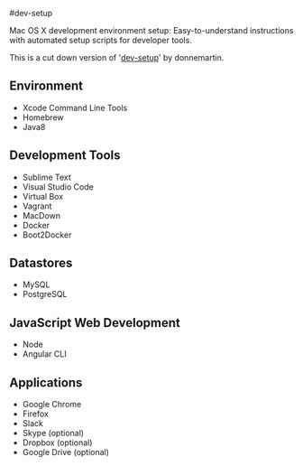 #dev-setup

Mac OS X development environment setup: Easy-to-understand instructions with automated setup scripts for developer tools.

This is a cut down version of '[dev-setup](https://github.com/donnemartin/dev-setup)' by donnemartin.

## Environment

* Xcode Command Line Tools
* Homebrew
* Java8

## Development Tools
* Sublime Text
* Visual Studio Code
* Virtual Box
* Vagrant
* MacDown
* Docker
* Boot2Docker

## Datastores
* MySQL
* PostgreSQL

## JavaScript Web Development
* Node
* Angular CLI

## Applications
* Google Chrome
* Firefox
* Slack
* Skype (optional)
* Dropbox (optional)
* Google Drive (optional)
